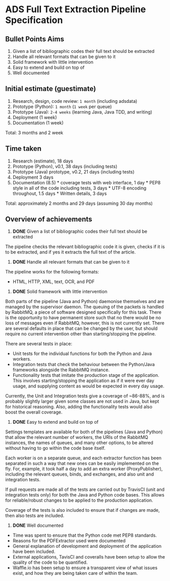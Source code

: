 # ADS Full Text Extraction Pipeline Specification

## Bullet Points Aims

  1. Given a list of bibliographic codes their full text should be extracted
  1. Handle all relevant formats that can be given to it
  1. Solid framework with little intervention
  1. Easy to extend and build on top of
  1. Well documented

## Initial estimate (guestimate)

  1. Research, design, code review: `1 month` (including adsdata)
  1. Prototype (Python): `1 month` (`1 week` per queue)
  1. Prototype (Java): `2-4 weeks` (learning Java, Java TDD, and writing)
  1. Deployment (1 week)
  1. Documentation (1 week)

Total: 3 months and 2 week

## Time taken

  1. Research (estimate), 18 days
  1. Prototype (Python), v0.1, 38 days (including tests)
  1. Prototype (Java) prototype, v0.2, 21 days (including tests)
  1. Deployment 3 days
  1. Documentation (8.5)
    * coverage tests with web interface, 1 day
    * PEP8 style in all of the code including tests, 3 days
    * UTF-8 encoding throughout, 1.5 days
    * Written details, 3 days

Total: approximately 2 months and 29 days (assuming 30 day months)

## Overview of achievements

1. **DONE** Given a list of bibliographic codes their full text should be extracted

The pipeline checks the relevant bibliographic code it is given, checks if it is
to be extracted, and if yes it extracts the full text of the article.

1. **DONE** Handle all relevant formats that can be given to it

The pipeline works for the following formats:
  * HTML, HTTP, XML, text, OCR, and PDF

1. **DONE** Solid framework with little intervention

Both parts of the pipeline (Java and Python) daemonise themselves and are
managed by the supervisor daemon. The queuing of the packets is handled by
RabbitMQ, a piece of software designed specifically for this task. There is the
opportunity to have permanent store such that no there would be no loss of
messages even if RabbitMQ, however, this is not currently set. There are several
defaults in place that can be changed by the user, but should require no current
intervention other than starting/stopping the pipeline.

There are several tests in place:
  * Unit tests for the individual functions for both the Python and Java
workers.
  * Integration tests that check the behaviour between the Python/Java
  frameworks alongside the RabbitMQ instance.
  * Functionality tests that imitate the production stage of the application.
  This involves starting/stopping the application as if it were ever day usage,
  and supplying content as would be expected in every day usage.

Currently, the Unit and Integration tests give a coverage of ~86-88%, and is
probably slightly larger given some classes are not used in Java, but kept for
historical reasoning. Also, adding the functionality tests would also boost the
overall coverage.

1. **DONE** Easy to extend and build on top of

Settings templates are available for both of the pipelines (Java and Python)
that allow the relevant number of workers, the URIs of the RabbitMQ instances,
the names of queues, and many other options, to be altered without having to go
within the code base itself.

Each worker is on a separate queue, and each extractor function has been
separated in such a way that new ones can be easily implemented on the fly. For,
example, it took half a day to add an extra worker (ProxyPublisher), including
the relevant queues, binds, and exchanges, and also unit and integration tests.

If pull requests are made all of the tests are carried out by TravisCI (unit
and integration tests only) for both the Java and Python code bases. This allows
for reliable/robust changes to be applied to the production application.

Coverage of the tests is also included to ensure that if changes are made, then
also tests are included.

1. **DONE** Well documented

 * Time was spent to ensure that the Python code met PEP8 standards.
 * Reasons for the PDFExtractor used were documented
 * General explanation of development and deployment of the application have been
 included.
 * External applications, TavisCI and coveralls have been setup to allow
 the quality of the code to be quantified.
 * Waffle.io has been setup to ensure a transparent view of what issues exist,
 and how they are being taken care of within the team.
